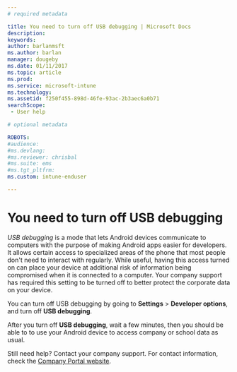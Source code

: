 ```yaml
---
# required metadata

title: You need to turn off USB debugging | Microsoft Docs
description:
keywords:
author: barlanmsftms.author: barlan
manager: dougeby
ms.date: 01/11/2017
ms.topic: article
ms.prod:
ms.service: microsoft-intune
ms.technology:
ms.assetid: f250f455-898d-46fe-93ac-2b3aec6a0b71searchScope: - User help

# optional metadata

ROBOTS:  
#audience:
#ms.devlang:
#ms.reviewer: chrisbal
#ms.suite: ems
#ms.tgt_pltfrm:
ms.custom: intune-enduser

---
```


# You need to turn off USB debugging

_USB debugging_ is a mode that lets Android devices communicate to computers with the purpose of making Android apps easier for developers. It allows certain access to specialized areas of the phone that most people don't need to interact with regularly. While useful, having this access turned on can place your device at additional risk of information being compromised when it is connected to a computer. Your company support has required this setting to be turned off to better protect the corporate data on your device.

You can turn off USB debugging by going to **Settings** > **Developer options**, and turn off **USB debugging**.

After you turn off **USB debugging**, wait a few minutes, then you should be able to to use your Android device to access company or school data as usual.

Still need help? Contact your company support. For contact information, check the [Company Portal website](https://portal.manage.microsoft.com#HelpDeskDialog).
